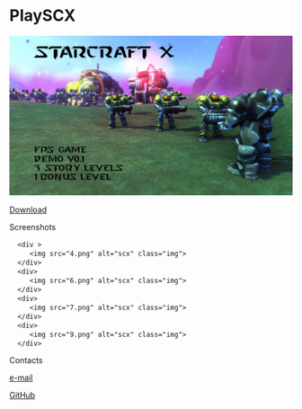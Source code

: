 # PlaySCX


<div>
<img src="titledemo.png">
</div>

<div>
<p>
<a href="https://drive.google.com/drive/folders/18_XUSzPFyL2tL0LKItUpBtker0X0TdP1" target="_blank">Download</a></p>
</div>

<p>Screenshots</p>


      
      <div >
         <img src="4.png" alt="scx" class="img">
      </div>
      <div>
         <img src="6.png" alt="scx" class="img">
      </div>
      <div>
         <img src="7.png" alt="scx" class="img">
      </div>
      <div>
         <img src="9.png" alt="scx" class="img">
      </div>
   

<p>Contacts</p>

<p>
<a href="mailto:ezda.zvezda@gmail.com">e-mail</a>
</p>
<p>
<a href="https://github.com/ezdazvezda" target="_blank">GitHub</a>
</p>


</body>

</html>
